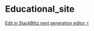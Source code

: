 # Educational_site

[Edit in StackBlitz next generation editor ⚡️](https://stackblitz.com/~/github.com/Santiagodoria12/Educational_site)